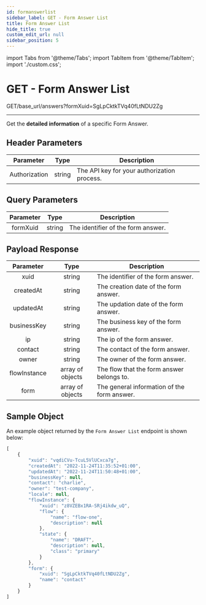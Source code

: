```yaml
---
id: formanswerlist
sidebar_label: GET - Form Answer List
title: Form Answer List
hide_title: true
custom_edit_url: null
sidebar_position: 5
---
```


import Tabs from '@theme/Tabs';
import TabItem from '@theme/TabItem';
import './custom.css';

# GET - Form Answer List

<span className="background-orange">GET</span>/base_url/answers?formXuid=SgLpCktkTVq40fLtNDU2Zg

___

Get the **detailed information** of a specific Form Answer.

## Header Parameters
| Parameter | Type | Description |
|:--------------:|:------:|-------|
| Authorization | string | The API key for your authorization process. |

## Query Parameters
| Parameter | Type | Description |
|:--------------:|:------:|-------|
| formXuid | string | The identifier of the form answer. |

## Payload Response
| Parameter | Type | Description |
|:--------------:|:------:|-------|
| xuid | string | The identifier of the form answer. |
| createdAt | string | The creation date of the form answer. |
| updatedAt | string | The updation date of the form answer. |
| businessKey | string | The business key of the form answer. |
| ip | string | The ip of the form answer. |
| contact | string | The contact of the form answer. |
| owner | string | The owner of the form answer.|
| flowInstance | array of objects | The flow that the form answer belongs to. |
| form | array of objects | The general information of the form answer. |


## Sample Object
An example object returned by the `Form Answer List` endpoint is shown below:
<Tabs>
<TabItem value="js" label="200-Ok">

```js
[
    {
        "xuid": "vqdiCVu-TcuL5VlUCxca7g",
        "createdAt": "2022-11-24T11:35:52+01:00",
        "updatedAt": "2022-11-24T11:50:48+01:00",
        "businessKey": null,
        "contact": "charlie",
        "owner": "test-company",
        "locale": null,
        "flowInstance": {
            "xuid": "z8VZEBx1RA-SRj4ikdw_uQ",
            "flow": {
                "name": "flow-one",
                "description": null
            },
            "state": {
                "name": "DRAFT",
                "description": null,
                "class": "primary"
            }
        },
        "form": {
            "xuid": "SgLpCktkTVq40fLtNDU2Zg",
            "name": "contact"
        }
    }
]
```

</TabItem>
<TabItem value="py" label="401-Unauthenticated">

```js

```

</TabItem>
<TabItem value="java" label="404-Not Found">

```js

```
</TabItem>
</Tabs>